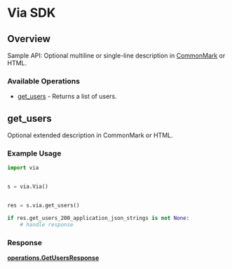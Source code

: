 # Via SDK


## Overview

Sample API: Optional multiline or single-line description in [CommonMark](http://commonmark.org/help/) or HTML.

### Available Operations

* [get_users](#get_users) - Returns a list of users.

## get_users

Optional extended description in CommonMark or HTML.

### Example Usage

```python
import via


s = via.Via()


res = s.via.get_users()

if res.get_users_200_application_json_strings is not None:
    # handle response
```


### Response

**[operations.GetUsersResponse](../../models/operations/getusersresponse.md)**

